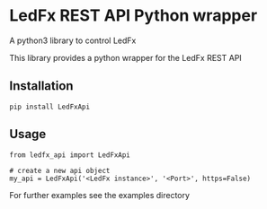 # LedFx REST API Python wrapper
A python3 library to control LedFx

This library provides a python wrapper for the LedFx REST API

## Installation

```
pip install LedFxApi
```

## Usage
```
from ledfx_api import LedFxApi

# create a new api object
my_api = LedFxApi('<LedFx instance>', '<Port>', https=False)
```

For further examples see the examples directory

